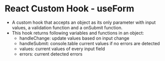 # React Custom Hook - useForm

- A custom hook that accepts an object as its only parameter with input values, a validation function and a onSubmit function.
- This hook returns following variables and functions in an object:
  - handleChange: update values based on input change
  - handleSubmit: console.table current values if no errors are detected
  - values: current values of every input field
  - errors: current detected errors
